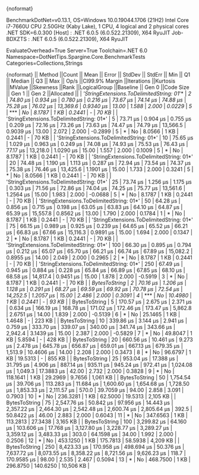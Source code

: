 {noformat}

BenchmarkDotNet=v0.13.1, OS=Windows 10.0.19044.1706 (21H2)
Intel Core i7-7660U CPU 2.50GHz (Kaby Lake), 1 CPU, 4 logical and 2 physical cores
.NET SDK=6.0.300
  [Host]     : .NET 6.0.5 (6.0.522.21309), X64 RyuJIT
  Job-BDXZTS : .NET 6.0.5 (6.0.522.21309), X64 RyuJIT

EvaluateOverhead=True  Server=True  Toolchain=.NET 6.0  
Namespace=DotNetTips.Spargine.Core.BenchmarkTests  Categories=Collections,Strings  

{noformat}
||                                   Method ||Count ||       Mean ||     Error ||    StdDev ||   StdErr ||        Min ||         Q1 ||     Median ||         Q3 ||        Max ||    Op/s ||CI99.9% Margin ||Iterations ||Kurtosis ||MValue ||Skewness ||Rank ||LogicalGroup ||Baseline ||   Gen 0 ||Code Size ||   Gen 1 ||   Gen 2 ||Allocated ||
| *'StringExtensions.ToDelimitedString: 01*'* |     *2* |    *74.80 μs* |   *0.934 μs* |   *0.780 μs* |  *0.216 μs* |    *73.67 μs* |    *74.14 μs* |    *74.88 μs* |    *75.28 μs* |    *76.02 μs* | *13,369.6* |      *0.9340 μs* |      *13.00* |    *1.588* |  *2.000* |   *0.0229* |    *5* |            *** |       *No* |   *8.1787* |      *1 KB* |   *0.2441* |        *-* |     *70 KB* |
| 'StringExtensions.ToDelimitedString: 01*' |     5 |    73.71 μs |   0.904 μs |   0.755 μs |  0.209 μs |    72.16 μs |    73.26 μs |    73.63 μs |    74.47 μs |    74.79 μs | 13,566.5 |      0.9039 μs |      13.00 |    2.072 |  2.000 |  -0.2899 |    5 |            * |       No |   8.0566 |      1 KB |   0.2441 |        - |     70 KB |
| 'StringExtensions.ToDelimitedString: 01*' |    10 |    75.65 μs |   1.029 μs |   0.963 μs |  0.249 μs |    74.08 μs |    74.93 μs |    75.53 μs |    76.43 μs |    77.17 μs | 13,218.0 |      1.0290 μs |      15.00 |    1.557 |  2.000 |   0.1009 |    5 |            * |       No |   8.1787 |      1 KB |   0.2441 |        - |     70 KB |
| 'StringExtensions.ToDelimitedString: 01*' |    20 |    74.48 μs |   1.190 μs |   1.113 μs |  0.287 μs |    72.94 μs |    73.54 μs |    74.37 μs |    75.38 μs |    76.46 μs | 13,425.6 |      1.1901 μs |      15.00 |    1.733 |  2.000 |   0.3241 |    5 |            * |       No |   8.0566 |      1 KB |   0.2441 |        - |     70 KB |
| 'StringExtensions.ToDelimitedString: 01*' |    25 |    73.74 μs |   1.256 μs |   1.175 μs |  0.303 μs |    71.56 μs |    72.86 μs |    74.04 μs |    74.25 μs |    75.77 μs | 13,561.6 |      1.2564 μs |      15.00 |    1.983 |  2.000 |  -0.0688 |    5 |            * |       No |   8.1787 |      1 KB |   0.2441 |        - |     70 KB |
| 'StringExtensions.ToDelimitedString: 01*' |    50 |    64.28 μs |   0.856 μs |   0.715 μs |  0.198 μs |    63.05 μs |    63.83 μs |    64.10 μs |    64.87 μs |    65.39 μs | 15,557.8 |      0.8562 μs |      13.00 |    1.790 |  2.000 |   0.1784 |    1 |            * |       No |   8.1787 |      1 KB |   0.2441 |        - |     70 KB |
| 'StringExtensions.ToDelimitedString: 01*' |    75 |    66.15 μs |   0.989 μs |   0.925 μs |  0.239 μs |    64.65 μs |    65.52 μs |    66.21 μs |    66.83 μs |    67.66 μs | 15,116.3 |      0.9891 μs |      15.00 |    1.694 |  2.000 |   0.1347 |    2 |            * |       No |   8.1787 |      1 KB |   0.2441 |        - |     70 KB |
| 'StringExtensions.ToDelimitedString: 01*' |   100 |    66.30 μs |   0.895 μs |   0.794 μs |  0.212 μs |    65.07 μs |    65.70 μs |    66.21 μs |    66.74 μs |    67.89 μs | 15,082.2 |      0.8955 μs |      14.00 |    2.049 |  2.000 |   0.2965 |    2 |            * |       No |   8.1787 |      1 KB |   0.2441 |        - |     70 KB |
| 'StringExtensions.ToDelimitedString: 01*' |   250 |    67.49 μs |   0.945 μs |   0.884 μs |  0.228 μs |    65.84 μs |    66.89 μs |    67.85 μs |    68.10 μs |    68.58 μs | 14,817.4 |      0.9451 μs |      15.00 |    1.878 |  2.000 |  -0.5919 |    3 |            * |       No |   8.1787 |      1 KB |   0.2441 |        - |     70 KB |
|                             *BytesToString* |     *2* |    *70.16 μs* |   *1.206 μs* |   *1.128 μs* |  *0.291 μs* |    *68.27 μs* |    *69.59 μs* |    *69.92 μs* |    *70.78 μs* |    *72.54 μs* | *14,252.5* |      *1.2057 μs* |      *15.00* |    *2.486* |  *2.000* |   *0.3091* |    *4* |            *** |       *No* |  *10.4980* |      *1 KB* |   *0.2441* |        *-* |     *93 KB* |
|                             BytesToString |     5 |   170.57 μs |   2.675 μs |   2.371 μs |  0.634 μs |   166.19 μs |   168.78 μs |   171.02 μs |   172.46 μs |   173.47 μs |  5,862.8 |      2.6751 μs |      14.00 |    1.839 |  2.000 |  -0.5139 |    6 |            * |       No |  25.1465 |      1 KB |   1.4648 |        - |    223 KB |
|                             BytesToString |    10 |   339.86 μs |   3.144 μs |   2.941 μs |  0.759 μs |   333.70 μs |   339.07 μs |   340.00 μs |   341.74 μs |   343.66 μs |  2,942.4 |      3.1439 μs |      15.00 |    2.387 |  2.000 |  -0.5829 |    7 |            * |       No |  49.8047 |      1 KB |   5.8594 |        - |    428 KB |
|                             BytesToString |    20 |   660.56 μs |  10.461 μs |   9.273 μs |  2.478 μs |   645.78 μs |   656.87 μs |   659.01 μs |   667.13 μs |   679.35 μs |  1,513.9 |     10.4606 μs |      14.00 |    2.208 |  2.000 |   0.3473 |    8 |            * |       No |  96.6797 |      1 KB |  19.5313 |        - |    855 KB |
|                             BytesToString |    25 |   953.04 μs |  17.388 μs |  31.795 μs |  4.906 μs |   887.14 μs |   935.11 μs |   945.24 μs |   972.41 μs | 1,024.08 μs |  1,049.3 |     17.3883 μs |      42.00 |    2.732 |  2.000 |   0.3828 |    9 |            * |       No | 118.1641 |      1 KB |  29.2969 |   9.7656 |  1,061 KB |
|                             BytesToString |    50 | 1,754.54 μs |  39.706 μs | 113.283 μs | 11.684 μs | 1,600.60 μs | 1,654.68 μs | 1,728.50 μs | 1,853.33 μs | 2,111.57 μs |    570.0 |     39.7059 μs |      94.00 |    2.858 |  3.091 |   0.7903 |   10 |            * |       No | 236.3281 |      1 KB |  62.5000 |  19.5313 |  2,105 KB |
|                             BytesToString |    75 | 2,547.76 μs |  50.842 μs |  97.956 μs | 14.443 μs | 2,357.22 μs | 2,464.30 μs | 2,542.48 μs | 2,600.74 μs | 2,805.64 μs |    392.5 |     50.8422 μs |      46.00 |    2.883 |  2.000 |   0.6043 |   11 |            * |       No | 347.6563 |      1 KB | 113.2813 |  27.3438 |  3,165 KB |
|                             BytesToString |   100 | 3,299.82 μs |  64.160 μs | 103.606 μs | 17.768 μs | 3,127.80 μs | 3,228.77 μs | 3,289.27 μs | 3,359.12 μs | 3,483.33 μs |    303.0 |     64.1598 μs |      34.00 |    1.992 |  2.000 |   0.2506 |   12 |            * |       No | 453.1250 |      1 KB | 175.7813 |  58.5938 |  4,209 KB |
|                             BytesToString |   250 | 8,423.33 μs | 170.958 μs | 498.694 μs | 50.376 μs | 7,637.72 μs | 8,073.55 μs | 8,358.22 μs | 8,721.56 μs | 9,626.23 μs |    118.7 |    170.9585 μs |      98.00 |    2.535 |  2.467 |   0.5094 |   13 |            * |       No | 468.7500 |      1 KB | 296.8750 | 140.6250 | 10,506 KB |
